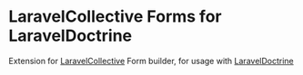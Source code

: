 # LaravelCollective Forms for LaravelDoctrine

Extension for [LaravelCollective](https://github.com/LaravelCollective/html) Form builder, for usage with [LaravelDoctrine](https://github.com/laravel-doctrine/orm)